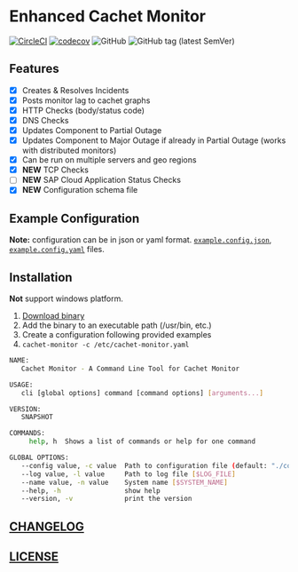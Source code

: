 # Enhanced Cachet Monitor

[![CircleCI](https://circleci.com/gh/Soontao/cachet-monitor.svg?style=shield)](https://circleci.com/gh/Soontao/cachet-monitor)
[![codecov](https://codecov.io/gh/Soontao/cachet-monitor/branch/master/graph/badge.svg)](https://codecov.io/gh/Soontao/cachet-monitor)
![GitHub](https://img.shields.io/github/license/Soontao/cachet-monitor.svg)
![GitHub tag (latest SemVer)](https://img.shields.io/github/tag/Soontao/cachet-monitor.svg)

## Features

- [x] Creates & Resolves Incidents
- [x] Posts monitor lag to cachet graphs
- [x] HTTP Checks (body/status code)
- [x] DNS Checks
- [x] Updates Component to Partial Outage
- [x] Updates Component to Major Outage if already in Partial Outage (works with distributed monitors)
- [x] Can be run on multiple servers and geo regions
- [x] **NEW** TCP Checks
- [ ] **NEW** SAP Cloud Application Status Checks
- [x] **NEW** Configuration schema file

## Example Configuration

**Note:** configuration can be in json or yaml format. [`example.config.json`](./example.config.json), [`example.config.yaml`](./example.config.yml) files.

## Installation

**Not** support windows platform.

1. [Download binary](https://github.com/Soontao/cachet-monitor/releases)
2. Add the binary to an executable path (/usr/bin, etc.)
3. Create a configuration following provided examples
4. `cachet-monitor -c /etc/cachet-monitor.yaml`

```bash
NAME:
   Cachet Monitor - A Command Line Tool for Cachet Monitor

USAGE:
   cli [global options] command [command options] [arguments...]

VERSION:
   SNAPSHOT

COMMANDS:
     help, h  Shows a list of commands or help for one command

GLOBAL OPTIONS:
   --config value, -c value  Path to configuration file (default: "./config.json") [$CONFIG_FILE]
   --log value, -l value     Path to log file [$LOG_FILE]
   --name value, -n value    System name [$SYSTEM_NAME]
   --help, -h                show help
   --version, -v             print the version
```

## [CHANGELOG](./CHANGELOG.md)

## [LICENSE](./LICENSE)
